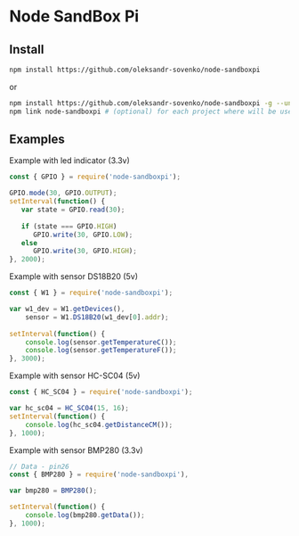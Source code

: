 # Node SandBox Pi

## Install

```bash
npm install https://github.com/oleksandr-sovenko/node-sandboxpi
```
or
```bash
npm install https://github.com/oleksandr-sovenko/node-sandboxpi -g --unsafe
npm link node-sandboxpi # (optional) for each project where will be used 'node-sandboxpi'
```

## Examples

Example with led indicator (3.3v)

```javascript
const { GPIO } = require('node-sandboxpi');

GPIO.mode(30, GPIO.OUTPUT);
setInterval(function() {
   var state = GPIO.read(30);
 
   if (state === GPIO.HIGH)
      GPIO.write(30, GPIO.LOW);
   else
      GPIO.write(30, GPIO.HIGH);
}, 2000);
```

Example with sensor DS18B20 (5v)

```javascript
const { W1 } = require('node-sandboxpi');

var w1_dev = W1.getDevices(),
    sensor = W1.DS18B20(w1_dev[0].addr);
 
setInterval(function() {
    console.log(sensor.getTemperatureC());
    console.log(sensor.getTemperatureF());
}, 3000);
```
Example with sensor HC-SC04 (5v)

```javascript
const { HC_SC04 } = require('node-sandboxpi');

var hc_sc04 = HC_SC04(15, 16);
setInterval(function() {
    console.log(hc_sc04.getDistanceCM());
}, 1000);
```
Example with sensor BMP280 (3.3v)

```javascript
// Data - pin26 
const { BMP280 } = require('node-sandboxpi'),

var bmp280 = BMP280();

setInterval(function() {
    console.log(bmp280.getData());
}, 1000);
```
